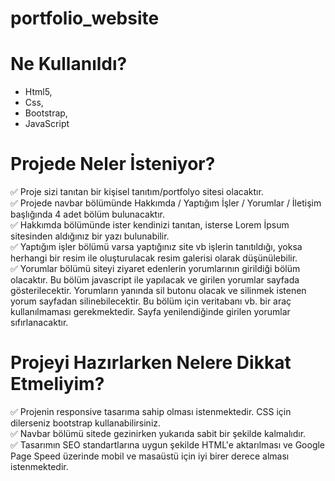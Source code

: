 # portfolio_website

# Ne Kullanıldı? 

- Html5, 
- Css, 
- Bootstrap, 
- JavaScript

# Projede Neler İsteniyor?

:white_check_mark: Proje sizi tanıtan bir kişisel tanıtım/portfolyo sitesi olacaktır. <br/>
:white_check_mark: Projede navbar bölümünde Hakkımda / Yaptığım İşler / Yorumlar / İletişim başlığında 4 adet bölüm bulunacaktır.<br/>
:white_check_mark: Hakkımda bölümünde ister kendinizi tanıtan, isterse Lorem İpsum sitesinden aldığınız bir yazı bulunabilir.<br/>
:white_check_mark: Yaptığım işler bölümü varsa yaptığınız site vb işlerin tanıtıldığı, yoksa herhangi bir resim ile oluşturulacak resim galerisi olarak düşünülebilir.<br/>
:white_check_mark: Yorumlar bölümü siteyi ziyaret edenlerin yorumlarının girildiği bölüm olacaktır. Bu bölüm javascript ile yapılacak ve girilen yorumlar sayfada gösterilecektir. Yorumların yanında sil butonu olacak ve silinmek istenen yorum sayfadan silinebilecektir. Bu bölüm için veritabanı vb. bir araç kullanılmaması gerekmektedir. Sayfa yenilendiğinde girilen yorumlar sıfırlanacaktır.

# Projeyi Hazırlarken Nelere Dikkat Etmeliyim?

:white_check_mark: Projenin responsive tasarıma sahip olması istenmektedir. CSS için dilerseniz bootstrap kullanabilirsiniz.<br/>
:white_check_mark: Navbar bölümü sitede gezinirken yukarıda sabit bir şekilde kalmalıdır.<br/>
:white_check_mark: Tasarımın SEO standartlarına uygun şekilde HTML'e aktarılması ve Google Page Speed üzerinde mobil ve masaüstü için iyi birer derece alması istenmektedir.
